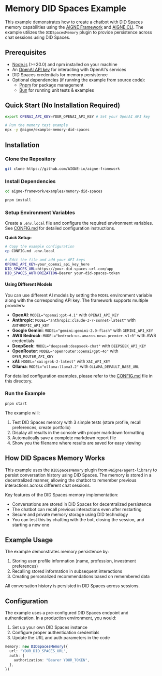 # Memory DID Spaces Example

This example demonstrates how to create a chatbot with DID Spaces memory capabilities using the [AIGNE Framework](https://github.com/AIGNE-io/aigne-framework) and [AIGNE CLI](https://github.com/AIGNE-io/aigne-framework/blob/main/packages/cli/README.md). The example utilizes the `DIDSpacesMemory` plugin to provide persistence across chat sessions using DID Spaces.

## Prerequisites

* [Node.js](https://nodejs.org) (>=20.0) and npm installed on your machine
* An [OpenAI API key](https://platform.openai.com/api-keys) for interacting with OpenAI's services
* DID Spaces credentials for memory persistence
* Optional dependencies (if running the example from source code):
  * [Pnpm](https://pnpm.io) for package management
  * [Bun](https://bun.sh) for running unit tests & examples

## Quick Start (No Installation Required)

```bash
export OPENAI_API_KEY=YOUR_OPENAI_API_KEY # Set your OpenAI API key

# Run the memory test example
npx -y @aigne/example-memory-did-spaces
```

## Installation

### Clone the Repository

```bash
git clone https://github.com/AIGNE-io/aigne-framework
```

### Install Dependencies

```bash
cd aigne-framework/examples/memory-did-spaces

pnpm install
```

### Setup Environment Variables

Create a `.env.local` file and configure the required environment variables. See [CONFIG.md](CONFIG.md) for detailed configuration instructions.

**Quick Setup:**
```bash
# Copy the example configuration
cp CONFIG.md .env.local

# Edit the file and add your API keys
OPENAI_API_KEY=your_openai_api_key_here
DID_SPACES_URL=https://your-did-spaces-url.com/app
DID_SPACES_AUTHORIZATION=Bearer your-did-spaces-token
```

#### Using Different Models

You can use different AI models by setting the `MODEL` environment variable along with the corresponding API key. The framework supports multiple providers:

* **OpenAI**: `MODEL="openai:gpt-4.1"` with `OPENAI_API_KEY`
* **Anthropic**: `MODEL="anthropic:claude-3-7-sonnet-latest"` with `ANTHROPIC_API_KEY`
* **Google Gemini**: `MODEL="gemini:gemini-2.0-flash"` with `GEMINI_API_KEY`
* **AWS Bedrock**: `MODEL="bedrock:us.amazon.nova-premier-v1:0"` with AWS credentials
* **DeepSeek**: `MODEL="deepseek:deepseek-chat"` with `DEEPSEEK_API_KEY`
* **OpenRouter**: `MODEL="openrouter:openai/gpt-4o"` with `OPEN_ROUTER_API_KEY`
* **xAI**: `MODEL="xai:grok-2-latest"` with `XAI_API_KEY`
* **Ollama**: `MODEL="ollama:llama3.2"` with `OLLAMA_DEFAULT_BASE_URL`

For detailed configuration examples, please refer to the [CONFIG.md](CONFIG.md) file in this directory.

### Run the Example

```bash
pnpm start
```

The example will:
1. Test DID Spaces memory with 3 simple tests (store profile, recall preferences, create portfolio)
2. Display all results in the console with proper markdown formatting
3. Automatically save a complete markdown report file
4. Show you the filename where results are saved for easy viewing

## How DID Spaces Memory Works

This example uses the `DIDSpacesMemory` plugin from `@aigne/agent-library` to persist conversation history using DID Spaces. The memory is stored in a decentralized manner, allowing the chatbot to remember previous interactions across different chat sessions.

Key features of the DID Spaces memory implementation:

* Conversations are stored in DID Spaces for decentralized persistence
* The chatbot can recall previous interactions even after restarting
* Secure and private memory storage using DID technology
* You can test this by chatting with the bot, closing the session, and starting a new one

## Example Usage

The example demonstrates memory persistence by:

1. Storing user profile information (name, profession, investment preferences)
2. Recalling stored information in subsequent interactions
3. Creating personalized recommendations based on remembered data

All conversation history is persisted in DID Spaces across sessions.

## Configuration

The example uses a pre-configured DID Spaces endpoint and authentication. In a production environment, you would:

1. Set up your own DID Spaces instance
2. Configure proper authentication credentials
3. Update the URL and auth parameters in the code

```typescript
memory: new DIDSpacesMemory({
  url: "YOUR_DID_SPACES_URL",
  auth: {
    authorization: "Bearer YOUR_TOKEN",
  },
})
``` 